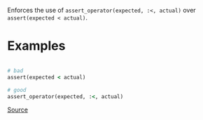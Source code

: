 
Enforces the use of `assert_operator(expected, :<, actual)` over `assert(expected < actual)`.

# Examples

```ruby

# bad
assert(expected < actual)

# good
assert_operator(expected, :<, actual)
```

[Source](http://www.rubydoc.info/gems/rubocop/RuboCop/Cop/Minitest/AssertOperator)